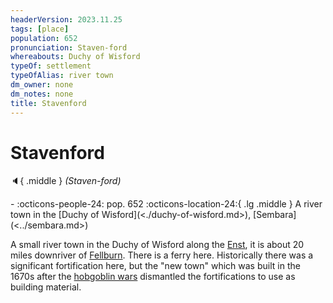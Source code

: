 ```yaml
---
headerVersion: 2023.11.25
tags: [place]
population: 652
pronunciation: Staven-ford
whereabouts: Duchy of Wisford
typeOf: settlement
typeOfAlias: river town
dm_owner: none
dm_notes: none
title: Stavenford
---
```

# Stavenford
:speaker:{ .middle } *(Staven-ford)*  
<div class="grid cards ext-narrow-margin ext-one-column" markdown>
-  
    :octicons-people-24: pop. 652  
    :octicons-location-24:{ .lg .middle } A river town in the [Duchy of Wisford](<./duchy-of-wisford.md>), [Sembara](<../sembara.md>)  
</div>


A small river town in the Duchy of Wisford along the [Enst](<../../rivers/wistel-enst-watershed/enst.md>), it is about 20 miles downriver of [Fellburn](<./fellburn.md>). There is a ferry here. Historically there was a significant fortification here, but the "new town" which was built in the 1670s after the [hobgoblin wars](<../../../../history/third-hobgoblin-war-sembara.md>) dismantled the fortifications to use as building material. 



